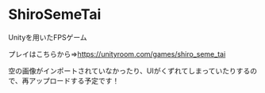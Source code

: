 # ShiroSemeTai

Unityを用いたFPSゲーム

プレイはこちらから=>https://unityroom.com/games/shiro_seme_tai

空の画像がインポートされていなかったり、UIがくずれてしまっていたりするので、再アップロードする予定です！
